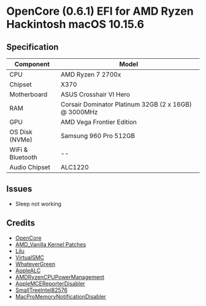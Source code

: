 
# OpenCore (0.6.1) EFI for AMD Ryzen Hackintosh macOS 10.15.6

## Specification
| **Component** | **Model** |
| ------------- | --------- |
| CPU | AMD Ryzen 7 2700x |
|Chipset | X370|
| Motherboard | ASUS Crosshair VI Hero |
| RAM | Corsair Dominator Platinum 32GB (2 x 16GB) @ 3000MHz |
| GPU | AMD Vega Frontier Edition |
| OS Disk (NVMe) | Samsung 960 Pro 512GB |
| WiFi & Bluetooth | -- |
| Audio Chipset | ALC1220 |

## Issues
- Sleep not working

## Credits
- [OpenCore](https://github.com/acidanthera/OpenCorePkg)
- [AMD_Vanilla Kernel Patches](https://github.com/AMD-OSX/AMD_Vanilla)
- [Lilu](https://github.com/acidanthera/Lilu)
- [VirtualSMC](https://github.com/acidanthera/VirtualSMC)
- [WhateverGreen](https://github.com/acidanthera/WhateverGreen)
- [AppleALC](https://github.com/acidanthera/AppleALC)
- [AMDRyzenCPUPowerManagement](https://github.com/trulyspinach/SMCAMDProcessor)
- [AppleMCEReporterDisabler](https://github.com/AMD-OSX/AMD_Vanilla/blob/experimental-opencore/Extra/AppleMCEReporterDisabler.kext.zip)
- [SmallTreeIntel82576](https://github.com/khronokernel/SmallTree-I211-AT-patch)
- [MacProMemoryNotificationDisabler](https://github.com/IOIIIO/MacProMemoryNotificationDisabler)
